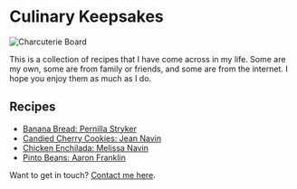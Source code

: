 # Culinary Keepsakes

![Charcuterie Board](/images/charcuterie.jpg)

This is a collection of recipes that I have come across in my life. Some are my own, some are from family or friends, and some are from the internet. I hope you enjoy them as much as I do.

## Recipes

- [Banana Bread: Pernilla Stryker](/recipes/banana-bread/pernilla-stryker)
- [Candied Cherry Cookies: Jean Navin](/recipes/candied-cherry-cookies/jean-navin)
- [Chicken Enchilada: Melissa Navin](/recipes/chicken-enchilada/melissa-navin)
- [Pinto Beans: Aaron Franklin](/recipes/pinto-beans/aaron-franklin)

Want to get in touch? [Contact me here](/contact).
